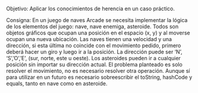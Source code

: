 Objetivo:
Aplicar los conocimientos de herencia en un caso práctico.

Consigna:
En un juego de naves Arcade se necesita implementar la lógica de los elementos del juego: nave, nave enemiga, asteroide. Todos son objetos gráficos que ocupan una posición en el 
espacio (x, y) y al moverse ocupan una nueva ubicación. Las naves tienen una velocidad y una dirección, si esta última no coincide con el movimiento pedido, primero deberá hacer 
un giro y luego ir a la posición. La dirección puede ser ‘N’, ‘S’,’O’,’E’, (sur, norte, este u oeste). Los asteroides pueden ir a cualquier posición sin importar su dirección 
actual. El problema planteado es solo resolver el movimiento, no es necesario resolver otra operación. Aunque sí para utilizar en un futuro es necesario sobreescribir el toString, 
hashCode y equals, tanto en nave como en asteroide.
